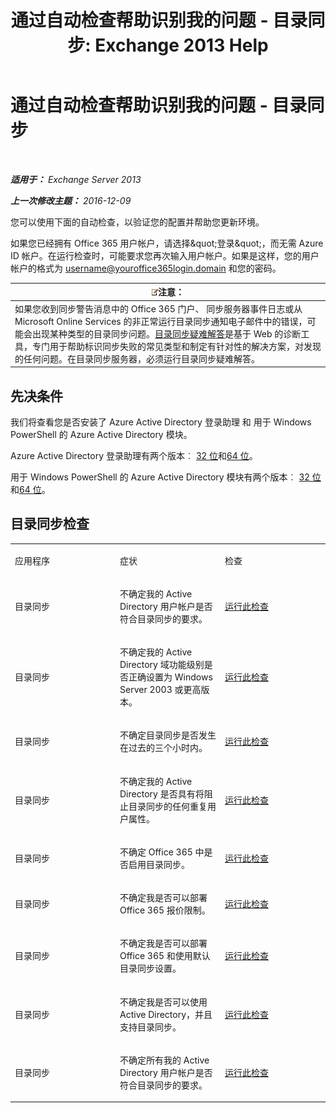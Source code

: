 ﻿---
title: '通过自动检查帮助识别我的问题 - 目录同步: Exchange 2013 Help'
TOCTitle: 通过自动检查帮助识别我的问题 - 目录同步
ms:assetid: e6ea900a-c382-444c-a8ce-54d392bfeca3
ms:mtpsurl: https://technet.microsoft.com/zh-cn/library/Dn793977(v=EXCHG.150)
ms:contentKeyID: 62633062
ms.date: 05/21/2018
mtps_version: v=EXCHG.150
ms.translationtype: MT
---

# 通过自动检查帮助识别我的问题 - 目录同步

 

_**适用于：** Exchange Server 2013_

_**上一次修改主题：** 2016-12-09_

您可以使用下面的自动检查，以验证您的配置并帮助您更新环境。

如果您已经拥有 Office 365 用户帐户，请选择\&quot;登录\&quot;，而无需 Azure ID 帐户。在运行检查时，可能要求您再次输入用户帐户。如果是这样，您的用户帐户的格式为 username@youroffice365login.domain 和您的密码。

<table>
<thead>
<tr class="header">
<th><img src="images/Bb124558.note(EXCHG.150).gif" title="注意" alt="注意" />注意：</th>
</tr>
</thead>
<tbody>
<tr class="odd">
<td>如果您收到同步警告消息中的 Office 365 门户、 同步服务器事件日志或从 Microsoft Online Services 的非正常运行目录同步通知电子邮件中的错误，可能会出现某种类型的目录同步问题。<a href="https://aka.ms/dsup">目录同步疑难解答</a>是基于 Web 的诊断工具，专门用于帮助标识同步失败的常见类型和制定有针对性的解决方案，对发现的任何问题。在目录同步服务器，必须运行目录同步疑难解答。</td>
</tr>
</tbody>
</table>


## 先决条件

我们将查看您是否安装了 Azure Active Directory 登录助理 和 用于 Windows PowerShell 的 Azure Active Directory 模块。

Azure Active Directory 登录助理有两个版本︰ [32 位](https://go.microsoft.com/fwlink/?linkid=286261)和[64 位](https://go.microsoft.com/fwlink/?linkid=286262)。

用于 Windows PowerShell 的 Azure Active Directory 模块有两个版本︰ [32 位](https://go.microsoft.com/fwlink/?linkid=286258)和[64 位](https://go.microsoft.com/fwlink/?linkid=286259)。

## 目录同步检查


<table>
<colgroup>
<col style="width: 33%" />
<col style="width: 33%" />
<col style="width: 33%" />
</colgroup>
<tbody>
<tr class="odd">
<td><p>应用程序</p></td>
<td><p>症状</p></td>
<td><p>检查</p></td>
</tr>
<tr class="even">
<td><p>目录同步</p></td>
<td><p>不确定我的 Active Directory 用户帐户是否符合目录同步的要求。</p></td>
<td><p><a href="https://go.microsoft.com/?linkid=9834884">运行此检查</a></p></td>
</tr>
<tr class="odd">
<td><p>目录同步</p></td>
<td><p>不确定我的 Active Directory 域功能级别是否正确设置为 Windows Server 2003 或更高版本。</p></td>
<td><p><a href="https://go.microsoft.com/?linkid=9834876">运行此检查</a></p></td>
</tr>
<tr class="even">
<td><p>目录同步</p></td>
<td><p>不确定目录同步是否发生在过去的三个小时内。</p></td>
<td><p><a href="https://go.microsoft.com/?linkid=9834887">运行此检查</a></p></td>
</tr>
<tr class="odd">
<td><p>目录同步</p></td>
<td><p>不确定我的 Active Directory 是否具有将阻止目录同步的任何重复用户属性。</p></td>
<td><p><a href="https://go.microsoft.com/?linkid=9834883">运行此检查</a></p></td>
</tr>
<tr class="even">
<td><p>目录同步</p></td>
<td><p>不确定 Office 365 中是否启用目录同步。</p></td>
<td><p><a href="https://go.microsoft.com/?linkid=9834887">运行此检查</a></p></td>
</tr>
<tr class="odd">
<td><p>目录同步</p></td>
<td><p>不确定我是否可以部署 Office 365 报价限制。</p></td>
<td><p><a href="https://go.microsoft.com/?linkid=9834920">运行此检查</a></p></td>
</tr>
<tr class="even">
<td><p>目录同步</p></td>
<td><p>不确定我是否可以部署 Office 365 和使用默认目录同步设置。</p></td>
<td><p><a href="https://go.microsoft.com/?linkid=9834876">运行此检查</a></p></td>
</tr>
<tr class="odd">
<td><p>目录同步</p></td>
<td><p>不确定我是否可以使用 Active Directory，并且支持目录同步。</p></td>
<td><p><a href="https://go.microsoft.com/?linkid=9834886">运行此检查</a></p></td>
</tr>
<tr class="even">
<td><p>目录同步</p></td>
<td><p>不确定所有我的 Active Directory 用户帐户是否符合目录同步的要求。</p></td>
<td><p><a href="https://go.microsoft.com/?linkid=9834913">运行此检查</a></p></td>
</tr>
</tbody>
</table>


